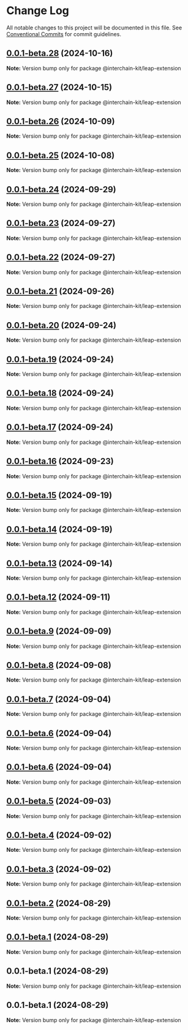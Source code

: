 # Change Log

All notable changes to this project will be documented in this file.
See [Conventional Commits](https://conventionalcommits.org) for commit guidelines.

## [0.0.1-beta.28](https://github.com/@interchain-kit/leap-extension/compare/@interchain-kit/leap-extension@0.0.1-beta.27...@interchain-kit/leap-extension@0.0.1-beta.28) (2024-10-16)

**Note:** Version bump only for package @interchain-kit/leap-extension

## [0.0.1-beta.27](https://github.com/@interchain-kit/leap-extension/compare/@interchain-kit/leap-extension@0.0.1-beta.26...@interchain-kit/leap-extension@0.0.1-beta.27) (2024-10-15)

**Note:** Version bump only for package @interchain-kit/leap-extension

## [0.0.1-beta.26](https://github.com/@interchain-kit/leap-extension/compare/@interchain-kit/leap-extension@0.0.1-beta.25...@interchain-kit/leap-extension@0.0.1-beta.26) (2024-10-09)

**Note:** Version bump only for package @interchain-kit/leap-extension

## [0.0.1-beta.25](https://github.com/@interchain-kit/leap-extension/compare/@interchain-kit/leap-extension@0.0.1-beta.24...@interchain-kit/leap-extension@0.0.1-beta.25) (2024-10-08)

**Note:** Version bump only for package @interchain-kit/leap-extension

## [0.0.1-beta.24](https://github.com/@interchain-kit/leap-extension/compare/@interchain-kit/leap-extension@0.0.1-beta.23...@interchain-kit/leap-extension@0.0.1-beta.24) (2024-09-29)

**Note:** Version bump only for package @interchain-kit/leap-extension

## [0.0.1-beta.23](https://github.com/@interchain-kit/leap-extension/compare/@interchain-kit/leap-extension@0.0.1-beta.22...@interchain-kit/leap-extension@0.0.1-beta.23) (2024-09-27)

**Note:** Version bump only for package @interchain-kit/leap-extension

## [0.0.1-beta.22](https://github.com/@interchain-kit/leap-extension/compare/@interchain-kit/leap-extension@0.0.1-beta.21...@interchain-kit/leap-extension@0.0.1-beta.22) (2024-09-27)

**Note:** Version bump only for package @interchain-kit/leap-extension

## [0.0.1-beta.21](https://github.com/@interchain-kit/leap-extension/compare/@interchain-kit/leap-extension@0.0.1-beta.20...@interchain-kit/leap-extension@0.0.1-beta.21) (2024-09-26)

**Note:** Version bump only for package @interchain-kit/leap-extension

## [0.0.1-beta.20](https://github.com/@interchain-kit/leap-extension/compare/@interchain-kit/leap-extension@0.0.1-beta.19...@interchain-kit/leap-extension@0.0.1-beta.20) (2024-09-24)

**Note:** Version bump only for package @interchain-kit/leap-extension

## [0.0.1-beta.19](https://github.com/@interchain-kit/leap-extension/compare/@interchain-kit/leap-extension@0.0.1-beta.18...@interchain-kit/leap-extension@0.0.1-beta.19) (2024-09-24)

**Note:** Version bump only for package @interchain-kit/leap-extension

## [0.0.1-beta.18](https://github.com/@interchain-kit/leap-extension/compare/@interchain-kit/leap-extension@0.0.1-beta.17...@interchain-kit/leap-extension@0.0.1-beta.18) (2024-09-24)

**Note:** Version bump only for package @interchain-kit/leap-extension

## [0.0.1-beta.17](https://github.com/@interchain-kit/leap-extension/compare/@interchain-kit/leap-extension@0.0.1-beta.16...@interchain-kit/leap-extension@0.0.1-beta.17) (2024-09-24)

**Note:** Version bump only for package @interchain-kit/leap-extension

## [0.0.1-beta.16](https://github.com/@interchain-kit/leap-extension/compare/@interchain-kit/leap-extension@0.0.1-beta.15...@interchain-kit/leap-extension@0.0.1-beta.16) (2024-09-23)

**Note:** Version bump only for package @interchain-kit/leap-extension

## [0.0.1-beta.15](https://github.com/@interchain-kit/leap-extension/compare/@interchain-kit/leap-extension@0.0.1-beta.14...@interchain-kit/leap-extension@0.0.1-beta.15) (2024-09-19)

**Note:** Version bump only for package @interchain-kit/leap-extension

## [0.0.1-beta.14](https://github.com/@interchain-kit/leap-extension/compare/@interchain-kit/leap-extension@0.0.1-beta.13...@interchain-kit/leap-extension@0.0.1-beta.14) (2024-09-19)

**Note:** Version bump only for package @interchain-kit/leap-extension

## [0.0.1-beta.13](https://github.com/@interchain-kit/leap-extension/compare/@interchain-kit/leap-extension@0.0.1-beta.12...@interchain-kit/leap-extension@0.0.1-beta.13) (2024-09-14)

**Note:** Version bump only for package @interchain-kit/leap-extension

## [0.0.1-beta.12](https://github.com/@interchain-kit/leap-extension/compare/@interchain-kit/leap-extension@0.0.1-beta.9...@interchain-kit/leap-extension@0.0.1-beta.12) (2024-09-11)

**Note:** Version bump only for package @interchain-kit/leap-extension

## [0.0.1-beta.9](https://github.com/@interchain-kit/leap-extension/compare/@interchain-kit/leap-extension@0.0.1-beta.8...@interchain-kit/leap-extension@0.0.1-beta.9) (2024-09-09)

**Note:** Version bump only for package @interchain-kit/leap-extension

## [0.0.1-beta.8](https://github.com/@interchain-kit/leap-extension/compare/@interchain-kit/leap-extension@0.0.1-beta.7...@interchain-kit/leap-extension@0.0.1-beta.8) (2024-09-08)

**Note:** Version bump only for package @interchain-kit/leap-extension

## [0.0.1-beta.7](https://github.com/@interchain-kit/leap-extension/compare/@interchain-kit/leap-extension@0.0.1-beta.6...@interchain-kit/leap-extension@0.0.1-beta.7) (2024-09-04)

**Note:** Version bump only for package @interchain-kit/leap-extension

## [0.0.1-beta.6](https://github.com/@interchain-kit/leap-extension/compare/@interchain-kit/leap-extension@0.0.1-beta.6...@interchain-kit/leap-extension@0.0.1-beta.6) (2024-09-04)

**Note:** Version bump only for package @interchain-kit/leap-extension

## [0.0.1-beta.6](https://github.com/@interchain-kit/leap-extension/compare/@interchain-kit/leap-extension@0.0.1-beta.5...@interchain-kit/leap-extension@0.0.1-beta.6) (2024-09-04)

**Note:** Version bump only for package @interchain-kit/leap-extension

## [0.0.1-beta.5](https://github.com/@interchain-kit/leap-extension/compare/@interchain-kit/leap-extension@0.0.1-beta.4...@interchain-kit/leap-extension@0.0.1-beta.5) (2024-09-03)

**Note:** Version bump only for package @interchain-kit/leap-extension

## [0.0.1-beta.4](https://github.com/@interchain-kit/leap-extension/compare/@interchain-kit/leap-extension@0.0.1-beta.2...@interchain-kit/leap-extension@0.0.1-beta.4) (2024-09-02)

**Note:** Version bump only for package @interchain-kit/leap-extension

## [0.0.1-beta.3](https://github.com/@interchain-kit/leap-extension/compare/@interchain-kit/leap-extension@0.0.1-beta.2...@interchain-kit/leap-extension@0.0.1-beta.3) (2024-09-02)

**Note:** Version bump only for package @interchain-kit/leap-extension

## [0.0.1-beta.2](https://github.com/@interchain-kit/leap-extension/compare/@interchain-kit/leap-extension@0.0.1-beta.1...@interchain-kit/leap-extension@0.0.1-beta.2) (2024-08-29)

**Note:** Version bump only for package @interchain-kit/leap-extension

## [0.0.1-beta.1](https://github.com/@interchain-kit/leap-extension/compare/@interchain-kit/leap-extension@0.0.1-beta.1...@interchain-kit/leap-extension@0.0.1-beta.1) (2024-08-29)

**Note:** Version bump only for package @interchain-kit/leap-extension

## 0.0.1-beta.1 (2024-08-29)

**Note:** Version bump only for package @interchain-kit/leap-extension

## 0.0.1-beta.1 (2024-08-29)

**Note:** Version bump only for package @interchain-kit/leap-extension

